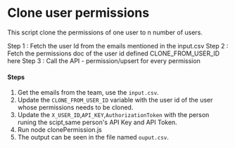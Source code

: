 # Clone user permissions

This script clone the permissions of one user to n number of users.

Step 1 : Fetch the user Id from the emails mentioned in the input.csv
Step 2 : Fetch the permissions doc of the user id defined CLONE_FROM_USER_ID here
Step 3 : Call the API - permission/upsert for every permission

#### Steps

1. Get the emails from the team, use the `input.csv`.
2. Update the `CLONE_FROM_USER_ID` variable with the user id of the user whose permissions needs to be cloned.
3. Update the `X_USER_ID`,`API_KEY`,`AuthorizationToken` with the person runing the scipt,same person's API Key and API Token.
4. Run node clonePermission.js
5. The output can be seen in the file named `ouput.csv`.
